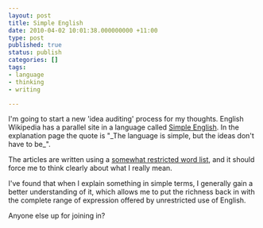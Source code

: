 ```yaml
---
layout: post
title: Simple English
date: 2010-04-02 10:01:38.000000000 +11:00
type: post
published: true
status: publish
categories: []
tags:
- language
- thinking
- writing

---
```

<p>I'm going to start a new 'idea auditing' process for my thoughts. English Wikipedia has a parallel site in a language called <a title="Simple English Wikipedia" href="http://simple.wikipedia.org/wiki/Simple_English_Wikipedia">Simple English</a>. In the explanation page the quote is "_The language is simple, but the ideas don't have to be_".</p>
<p>The articles are written using a <a href="http://simple.wikipedia.org/wiki/Wikipedia:How_to_write_Simple_English_pages#Basic_English_and_VOA_Special_English">somewhat restricted word list</a>, and it should force me to think clearly about what I really mean.</p>
<p>I've found that when I explain something in simple terms, I generally gain a better understanding of it, which allows me to put the richness back in with the complete range of expression offered by unrestricted use of English.</p>
<p>Anyone else up for joining in?</p>
